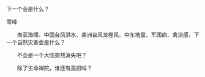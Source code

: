 下一个会是什么？

雪峰


　　南亚海啸、中国台风洪水、美洲台风龙卷风、中东地震、军团病、禽流感，下一个自然灾害会是什么？

　　不会是一个大陆突然消失吧？

　　除了生命禅院，谁还有高招吗？




